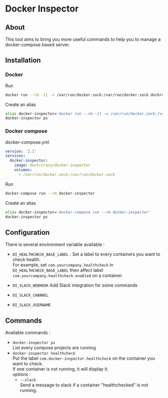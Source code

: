 # Docker Inspector

## About

This tool aims to bring you more useful commands to help you to manage a docker-compose based server.


## Installation

### Docker 

Run
```bash
docker run --rm -it -v /var/run/docker.sock:/var/run/docker.sock dockrcrazy/docker-inspector
```

Create an alias
```bash
alias docker-inspector='docker run --rm -it -v /var/run/docker.sock:/var/run/docker.sock dockrcrazy/docker-inspector'
docker-inspector ps
```

### Docker compose

docker-compose.yml
```yaml
version: '2.1'
services:
  docker-inspector:
    image: dockrcrazy/docker-inspector
    volumes:
      - /var/run/docker.sock:/var/run/docker.sock
```

Run
```bash
docker-compose run --rm docker-inspector
```

Create an alias
```bash
alias docker-inspector='docker-compose run --rm docker-inspector'
docker-inspector ps
```


## Configuration

There is several environment variable available :

- `DI_HEALTHCHECK_BASE_LABEL` : Set a label to every containers you want to check health.  
  For example, set `com.yourcompany.healthcheck` in `DI_HEALTHCHECK_BASE_LABEL` then affect label `com.yourcompany.healthcheck.enabled` on a container.

- `DI_SLACK_WEBHOOK` 
   Add Slack integration for some commands
- `DI_SLACK_CHANNEL`
- `DI_SLACK_USERNAME`

## Commands

Available commands :

- `docker-inspector ps`  
   List every compose projects are running 
- `docker-inspector healthcheck`  
   Put the label `com.docker-inspector.healthcheck` on the container you want to check.  
   If one container is not running, it will display it.  
   *options :*  
   - `--slack`  
     Send a message to slack if a container "healthchecked" is not running.